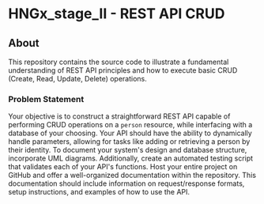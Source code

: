 # HNGx_stage_II - REST API CRUD

## About

This repository contains the source code to illustrate a fundamental understanding of REST API principles and how to execute basic CRUD (Create, Read, Update, Delete) operations.

### Problem Statement

Your objective is to construct a straightforward REST API capable of performing CRUD operations on a `person` resource, while interfacing with a database of your choosing. Your API should have the ability to dynamically handle parameters, allowing for tasks like adding or retrieving a person by their identity. To document your system's design and database structure, incorporate UML diagrams. Additionally, create an automated testing script that validates each of your API's functions. Host your entire project on GitHub and offer a well-organized documentation within the repository. This documentation should include information on request/response formats, setup instructions, and examples of how to use the API.
